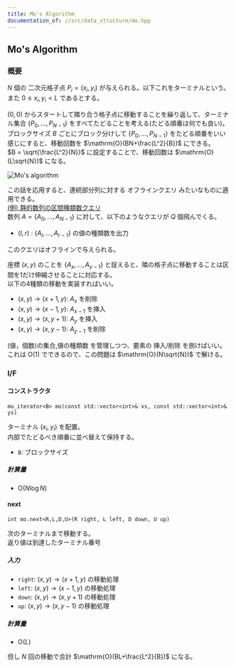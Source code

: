 ```yaml
---
title: Mo's Algorithm
documentation_of: //src/data_structure/mo.hpp
---
```


## Mo's Algorithm

### 概要

$N$ 個の 二次元格子点 $P _ i = (x _ i, y _ i)$ が与えられる。以下これをターミナルという。  
また $0 \le x _ i, y _ i \lt L$ であるとする。

$(0,0)$ からスタートして隣り合う格子点に移動することを繰り返して、ターミナル集合 $\lbrace P _ 0, \dots, P _ {N-1} \rbrace$ をすべてたどることを考える(たどる順番は何でも良い)。  
ブロックサイズ $B$ ごとにブロック分けして $\lbrace P _ 0, \dots, P _ {N-1} \rbrace$ をたどる順番をいい感じにすると、移動回数を $\mathrm{O}(BN+\frac{L^2}{B})$ にできる。  
$B = \sqrt{\frac{L^2}{N}}$ に設定することで、移動回数は $\mathrm{O}(L\sqrt{N})$ になる。

![Mo's algorithm](/algolib/data_structure/mo.png)

この話を応用すると、連続部分列に対する オフラインクエリ みたいなものに適用できる。  
<u>(例) 静的数列の区間種類数クエリ</u>  
数列 $A = \lbrace A _ 0, \dots, A _ {N-1} \rbrace$ に対して、以下のようなクエリが $Q$ 個飛んでくる。  

- $(l,r)$ : $\lbrace A _ l, \dots, A _ {r-1} \rbrace$ の値の種類数を出力

このクエリはオフラインで与えられる。  

座標 $(x,y)$ のことを $\lbrace A _ x, \dots, A _ {y-1}\rbrace$ と捉えると、隣の格子点に移動することは区間を1だけ伸縮させることに対応する。  
以下の4種類の移動を実装すればいい。

- $(x,y) \rightarrow (x+1, y)$: $A _ {x}$ を削除
- $(x,y) \rightarrow (x-1, y)$: $A _ {x-1}$ を挿入
- $(x,y) \rightarrow (x, y+1)$: $A _ {y}$ を挿入 
- $(x,y) \rightarrow (x, y-1)$: $A _ {y-1}$ を削除

(値，個数)の集合,値の種類数 を管理しつつ、要素の 挿入/削除 を捌けばいい。  
これは $\mathrm{O}(1)$ でできるので、この問題は $\mathrm{O}(N\sqrt{N})$ で解ける。

### I/F

#### コンストラクタ

```
mo_iterator<B> mo(const std::vector<int>& xs, const std::vector<int>& ys)
```

ターミナル $(x _ i, y _ i)$ を配置。  
内部でたどるべき順番に並べ替えて保持する。

- `B`: ブロックサイズ


##### 計算量

- $\mathrm{O}(N \log N)$

#### next

```
int mo.next<R,L,D,U>(R right, L left, D down, U up)
```

次のターミナルまで移動する。  
返り値は到達したターミナル番号

##### 入力

- `right`: $(x,y)\rightarrow (x+1,y)$ の移動処理 
- `left`: $(x,y)\rightarrow (x-1,y)$ の移動処理 
- `down`: $(x,y)\rightarrow (x,y+1)$ の移動処理 
- `up`: $(x,y)\rightarrow (x,y-1)$ の移動処理 

##### 計算量

- $\mathrm{O}(L)$

但し $N$ 回の移動で合計 $\mathrm{O}(BL+\frac{L^2}{B})$ になる。
